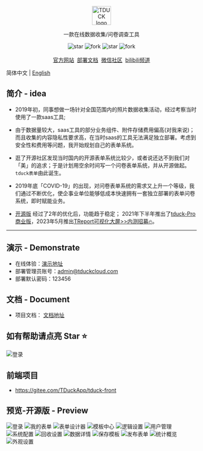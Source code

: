<p align="center">
    <a href="https://www.tduckcloud.com" target="_blank" rel="noopener noreferrer">
        <img style="margin-bottom: 0px;" width="50px" src="https://oss.tduckcloud.com/online/favicon-blue%20%281%29.png" alt="TDUCK logo" />
    </a>
</p>

<p align="center">一款在线数据收集/问卷调查工具</p>

<p align="center">
    <img src='https://gitee.com/TDuckApp/tduck-platform/badge/star.svg?theme=dark' alt='star'></img>
    <img src='https://gitee.com/TDuckApp/tduck-platform/badge/fork.svg?theme=dark' alt='fork'></img>
    <img src='https://img.shields.io/github/stars/tduckcloud/tduck-platform?style=social' alt='star'></img>
    <img src='https://img.shields.io/github/forks/tduckcloud/tduck-platform?style=social' alt='fork'></img>
    <br />
    <br />   
    <a href="https://www.tduckcloud.com/" target="_blank">官方网站</a>&nbsp;
    <a href="https://doc.tduckcloud.com"  target="_blank" >部署文档</a>&nbsp;
    <a href="https://pro.tduckcloud.com/s/QUiDSKq8" target="_blank">微信社区</a>&nbsp;
    <a href="https://space.bilibili.com/409825300" target="_blank">bilibili频道</a>
</p>


简体中文 |  [English](./README_en.md)

## 简介 - idea

- 2019年初，同事想做一场针对全国范围内的照片数据收集活动，经过考察当时使用了一款saas工具;

- 由于数据量较大，saas工具的部分业务组件、附件存储费用偏高(对我来说)；而且收集的内容隐私性要求高，在当时saas的工具无法满足独立部署。考虑到安全性和费用等问题，我开始规划自己的表单系统。

- 逛了开源社区发现当时国内的开源表单系统比较少，或者说还达不到我们对「美」的追求；于是计划用空余时间写一个问卷表单系统，并从开源做起。```tduck表单```由此诞生。

- 2019年底「COVID-19」的出现，对问卷表单系统的需求又上升一个等级，我们通过不断优化，使企事业单位能够低成本快速拥有一套独立部署的表单问卷系统，即时赋能业务。

- [开源版](https://demo.tduckapp.com) 经过了2年的优化后，功能趋于稳定； 2021年下半年推出了[tduck-Pro商业版](https://pro.tduckcloud.com)，2023年5月推出<a href="https://pro.tduckcloud.com/s/LNnVStZV" target="_blank">TReport可视化大屏>>内测招募🔥</a>。


------------------------------

## 演示 - Demonstrate


- 在线体验：<a href="http://www.tduckcloud.com" target="_blank">演示地址</a>
- 部署管理员账号：admin@tduckcloud.com
- 部署默认密码：123456

## 文档 - Document
- 项目文档： <a href="https://doc.tduckcloud.com" target="_blank">文档地址</a>

##  如有帮助请点亮 Star ⭐️
![登录](readmeImages/star.gif)

## 前端项目
- https://gitee.com/TDuckApp/tduck-front

## 预览-开源版 - Preview


![登录](readmeImages/screely-1680875090915.png)
![我的表单](readmeImages/screely-1680873937150.png)
![表单设计器](readmeImages/screely-1680873554938.png)
![模板中心](readmeImages/screely-1680874308945.png)
![逻辑设置](readmeImages/screely-1680873488767.png)
![用户管理](readmeImages/screely-1680874985938.png)
![系统配置](readmeImages/screely-1680874351097.png)
![回收设置](readmeImages/screely-1680873612592.png)
![数据详情](readmeImages/screely-1680873703554.png)
![保存模板](readmeImages/screely-1680873844396.png)
![发布表单](readmeImages/screely-1680873661475.png)
![统计概览](readmeImages/screely-1680873817576.png)
![外观设置](readmeImages/screely-1680873577743.png)


